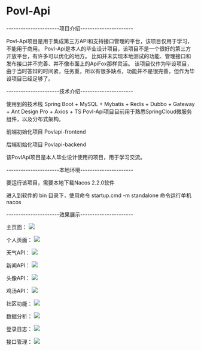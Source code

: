 # Povl-Api
----------------------项目介绍----------------------

Povl-Api项目是用于集成第三方API和支持接口管理的平台，该项目仅用于学习，不能用于商用。
Povl-Api是本人的毕业设计项目，该项目不是一个很好的第三方开放平台，有许多可以优化的地方。
比如并未实现本地测试的功能、管理接口和发布接口并不完善、并不像市面上的ApiFox那样灵活。
该项目仅作为毕设项目，由于当时答辩的时间紧，任务重，所以有很多缺点，功能并不是很完善，但作为毕设项目已经足够了。

----------------------技术介绍----------------------

使用到的技术栈 Spring Boot + MySQL + Mybatis + Redis + Dubbo + Gateway + Ant Design Pro + Axios + TS
Povl-Api项目目前用于熟悉SpringCloud微服务组件，以及分布式架构。

前端初始化项目 Povlapi-frontend

后端初始化项目 Povlapi-backend

该PovlApi项目是本人毕业设计使用的项目，用于学习交流。

----------------------本地环境----------------------

要运行该项目，需要本地下载Nacos 2.2.0软件

进入到软件的 bin 目录下，使用命令 startup.cmd -m standalone 命令运行单机nacos

----------------------效果展示----------------------

主页面：
![](./images/index.png)

个人页面：
![](./images/user.png)

天气API：
![](./images/weatherApi.png)

新闻API：
![](./images/newsApi.png)

头像API：
![](./images/avatarApi.png)

鸡汤API：
![](./images/wordsApi.png)

社区功能：
![](./images/community.png)

数据分析：
![](./images/ana.png)

登录日志：
![](./images/logs.png)

接口管理：
![](./images/management.png)
